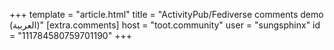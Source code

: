 +++
template = "article.html"
title = "ActivityPub/​Fediverse comments demo (العربية)"
[extra.comments]
host = "toot.community"
user = "sungsphinx"
id = "111784580759701190"
+++
